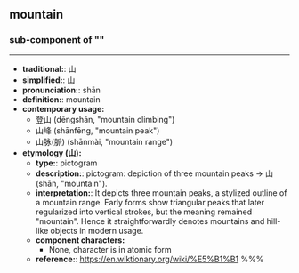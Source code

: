 ## mountain
### sub-component of ""
---
- **traditional:**: 山
- **simplified:**: 山
- **pronunciation:**: shān
- **definition:**: mountain
- **contemporary usage:**
  - 登山 (dēngshān, "mountain climbing")
  - 山峰 (shānfēng, "mountain peak")
  - 山脉(脈) (shānmài, "mountain range")
- **etymology (山):**
  - **type:**: pictogram
  - **description:**: pictogram: depiction of three mountain peaks → 山 (shān, "mountain").
  - **interpretation:**: It depicts three mountain peaks, a stylized outline of a mountain range. Early forms show triangular peaks that later regularized into vertical strokes, but the meaning remained "mountain". Hence it straightforwardly denotes mountains and hill-like objects in modern usage.
  - **component characters:**
    - None, character is in atomic form
  - **reference:**: https://en.wiktionary.org/wiki/%E5%B1%B1
%%%
